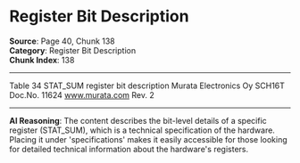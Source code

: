 # Register Bit Description

**Source**: Page 40, Chunk 138  
**Category**: Register Bit Description  
**Chunk Index**: 138

---

Table 34 STAT_SUM register bit description
Murata Electronics Oy SCH16T Doc.No. 11624
www.murata.com Rev. 2

---

**AI Reasoning**: The content describes the bit-level details of a specific register (STAT_SUM), which is a technical specification of the hardware. Placing it under 'specifications' makes it easily accessible for those looking for detailed technical information about the hardware's registers.
